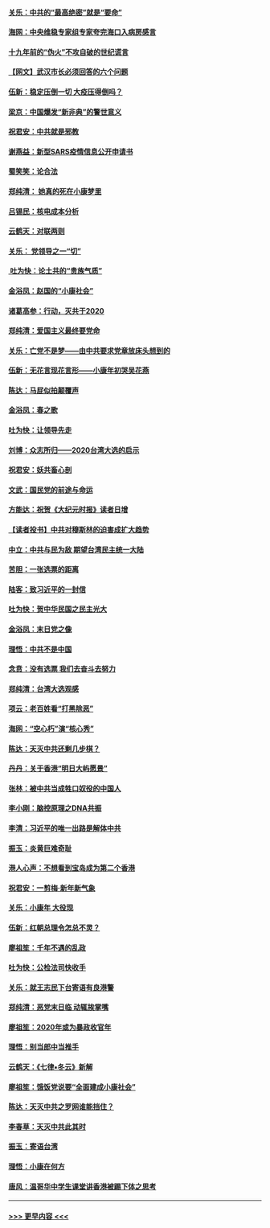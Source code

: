 #### [关乐：中共的“最高绝密”就是“要命”](../pages/nsc993/n11816946.md?t=01241944) 
#### [海网：中央维稳专家组专家夸完海口入病房感言](../pages/nsc993/n11815138.md?t=01241944) 
#### [十九年前的“伪火”不攻自破的世纪谎言](../pages/nsc993/n11813238.md?t=01241944) 
#### [【网文】武汉市长必须回答的六个问题](../pages/nsc993/n11813848.md?t=01241944) 
#### [伍新：稳定压倒一切 大疫压得倒吗？](../pages/nsc993/n11812634.md?t=01241944) 
#### [梁京：中国爆发“新非典”的警世意义](../pages/nsc993/n11812554.md?t=01241944) 
#### [祝君安：中共就是邪教](../pages/nsc993/n11812431.md?t=01241944) 
#### [谢燕益：新型SARS疫情信息公开申请书](../pages/nsc993/n11808840.md?t=01241944) 
#### [蜀笑笑：论合法](../pages/nsc993/n11808064.md?t=01241944) 
#### [郑纯清： 她真的死在小康梦里](../pages/nsc993/n11806623.md?t=01241944) 
#### [吕锡民：核电成本分析](../pages/nsc993/n11806284.md?t=01241944) 
#### [云鹤天：对联两则](../pages/nsc993/n11805957.md?t=01241944) 
#### [关乐： 党领导之一“切”](../pages/nsc993/n11804505.md?t=01241944) 
#### [ 吐为快：论土共的“贵族气质”](../pages/nsc993/n11804490.md?t=01241944) 
#### [金浴凤：赵国的“小康社会”](../pages/nsc993/n11804452.md?t=01241944) 
#### [诸葛高参：行动，灭共于2020](../pages/nsc993/n11804120.md?t=01241944) 
#### [郑纯清：爱国主义最终要党命](../pages/nsc993/n11802197.md?t=01241944) 
#### [关乐：亡党不是梦——由中共要求党章放床头想到的](../pages/nsc993/n11802156.md?t=01241944) 
#### [伍新：无花言现花言形——小康年初哭吴花燕](../pages/nsc993/n11800044.md?t=01241944) 
#### [陈达：马屁似拍颠覆声](../pages/nsc993/n11800010.md?t=01241944) 
#### [金浴凤：春之歌](../pages/nsc993/n11797687.md?t=01241944) 
#### [吐为快：让领导先走](../pages/nsc993/n11797512.md?t=01241944) 
#### [刘博：众志所归——2020台湾大选的启示](../pages/nsc993/n11796878.md?t=01241944) 
#### [祝君安：妖共畜心剖](../pages/nsc993/n11794273.md?t=01241944) 
#### [文武：国民党的前途与命运](../pages/nsc993/n11794198.md?t=01241944) 
#### [方能达：祝贺《大纪元时报》读者日增](../pages/nsc993/n11793807.md?t=01241944) 
#### [【读者投书】中共对穆斯林的迫害成扩大趋势](../pages/nsc993/n11791371.md?t=01241944) 
#### [中立：中共与民为敌 期望台湾民主统一大陆](../pages/nsc993/n11790392.md?t=01241944) 
#### [苦胆：一张选票的距离](../pages/nsc993/n11788914.md?t=01241944) 
#### [陆客：致习近平的一封信](../pages/nsc993/n11788867.md?t=01241944) 
#### [吐为快：贺中华民国之民主光大](../pages/nsc993/n11788618.md?t=01241944) 
#### [金浴凤：末日党之像](../pages/nsc993/n11787475.md?t=01241944) 
#### [理悟：中共不是中国](../pages/nsc993/n11787463.md?t=01241944) 
#### [念贲：没有选票  我们去奋斗去努力](../pages/nsc993/n11787398.md?t=01241944) 
#### [郑纯清：台湾大选观感](../pages/nsc993/n11786210.md?t=01241944) 
#### [项云：老百姓看“打黑除恶”](../pages/nsc993/n11785398.md?t=01241944) 
#### [海网：“空心朽”演“核心秀”](../pages/nsc993/n11783874.md?t=01241944) 
#### [陈达：天灭中共还剩几步棋？](../pages/nsc993/n11783719.md?t=01241944) 
#### [丹丹：关于香港“明日大屿愿景”](../pages/nsc993/n11783273.md?t=01241944) 
#### [张林：被中共当成牲口奴役的中国人](../pages/nsc993/n11782397.md?t=01241944) 
#### [李小刚：脑控原理之DNA共振](../pages/nsc993/n11780962.md?t=01241944) 
#### [李清：习近平的唯一出路是解体中共](../pages/nsc993/n11780866.md?t=01241944) 
#### [振玉：炎黄巨难奇耻](../pages/nsc993/n11779632.md?t=01241944) 
#### [港人心声：不想看到宝岛成为第二个香港](../pages/nsc993/n11778817.md?t=01241944) 
#### [祝君安：一剪梅‧新年新气象](../pages/nsc993/n11776340.md?t=01241944) 
#### [关乐：小康年 大役现](../pages/nsc993/n11774213.md?t=01241944) 
#### [伍新：红朝总理令怎总不灵？](../pages/nsc993/n11770813.md?t=01241944) 
#### [廖祖笙：千年不遇的乱政](../pages/nsc993/n11770373.md?t=01241944) 
#### [吐为快：公检法司快收手](../pages/nsc993/n11770359.md?t=01241944) 
#### [关乐：就王志民下台寄语有良港警](../pages/nsc993/n11769903.md?t=01241944) 
#### [郑纯清：恶党末日临 动辄挨掌嘴](../pages/nsc993/n11769356.md?t=01241944) 
#### [廖祖笙：2020年或为暴政收官年](../pages/nsc993/n11768216.md?t=01241944) 
#### [理悟：别当郎中当推手](../pages/nsc993/n11768243.md?t=01241944) 
#### [云鹤天：《七律▪冬云》新解](../pages/nsc993/n11768204.md?t=01241944) 
#### [廖祖笙：饿饭党说要“全面建成小康社会”](../pages/nsc993/n11767482.md?t=01241944) 
#### [陈达：天灭中共之罗网谁能挡住？](../pages/nsc993/n11767465.md?t=01241944) 
#### [李春草：天灭中共此其时](../pages/nsc993/n11767452.md?t=01241944) 
#### [振玉：寄语台湾](../pages/nsc993/n11767432.md?t=01241944) 
#### [理悟：小康在何方](../pages/nsc993/n11767394.md?t=01241944) 
#### [唐风：温哥华中学生课堂讲香港被踢下体之思考](../pages/nsc993/n11766848.md?t=01241944) 

----
#### [ >>> 更早内容 <<< ](../indexes/nsc993-earlier.md)
